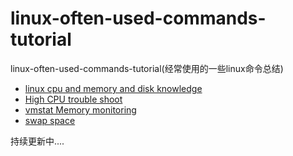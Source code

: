 # linux-often-used-commands-tutorial
linux-often-used-commands-tutorial(经常使用的一些linux命令总结)
- [linux cpu and memory and disk knowledge](/linux-cpu-and-memory-and-disk-knowledge)
- [High CPU trouble shoot](/high-cpu-trouble-shoot)
- [vmstat Memory monitoring](/vmstat-memory-monitoring)
- [swap space](/swap-space)


持续更新中....